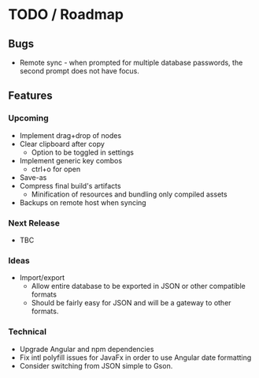 # TODO / Roadmap

## Bugs
- Remote sync - when prompted for multiple database passwords, the second prompt does not have focus.

## Features
### Upcoming
- Implement drag+drop of nodes
- Clear clipboard after copy
  - Option to be toggled in settings
- Implement generic key combos
  - ctrl+o for open
- Save-as
- Compress final build's artifacts
  - Minification of resources and bundling only compiled assets
- Backups on remote host when syncing

### Next Release
- TBC

### Ideas
- Import/export
  - Allow entire database to be exported in JSON or other compatible formats
  - Should be fairly easy for JSON and will be a gateway to other formats.

### Technical
- Upgrade Angular and npm dependencies
- Fix intl polyfill issues for JavaFx in order to use Angular date formatting
- Consider switching from JSON simple to Gson.
